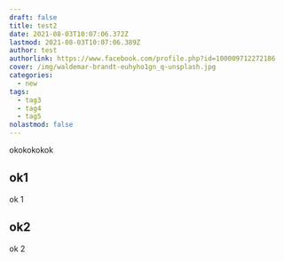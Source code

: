 ```yaml
---
draft: false
title: test2
date: 2021-08-03T10:07:06.372Z
lastmod: 2021-08-03T10:07:06.389Z
author: test
authorlink: https://www.facebook.com/profile.php?id=100009712272186
cover: /img/waldemar-brandt-euhyho1gn_q-unsplash.jpg
categories:
  - new
tags:
  - tag3
  - tag4
  - tag5
nolastmod: false
---
```

okokokokok

<!--more-->

## ok1

ok 1

## ok2
 
ok 2